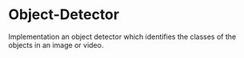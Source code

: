 # Object-Detector
Implementation an object detector which identifies the classes of the objects in an image or video.
